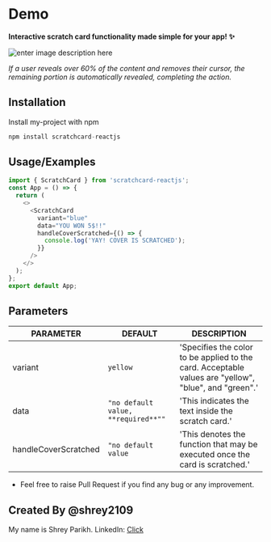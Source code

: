 # Demo

**Interactive scratch card functionality made simple for your app! ✨**

![enter image description here](https://s7.gifyu.com/images/SPxXQ.gif)

_If a user reveals over 60% of the content and removes their cursor, the remaining portion is automatically revealed, completing the action._

## Installation

Install my-project with npm

```javascript
npm install scratchcard-reactjs
```

## Usage/Examples

```javascript
import { ScratchCard } from 'scratchcard-reactjs';
const App = () => {
  return (
    <>
      <ScratchCard
        variant="blue"
        data="YOU WON 5$!!"
        handleCoverScratched={() => {
          console.log('YAY! COVER IS SCRATCHED');
        }}
      />
    </>
  );
};
export default App;
```

## Parameters

| PARAMETER            | DEFAULT                             | DESCRIPTION                                                                                           |
| -------------------- | ----------------------------------- | ----------------------------------------------------------------------------------------------------- |
| variant              | `yellow`                            | 'Specifies the color to be applied to the card. Acceptable values are "yellow", "blue", and "green".' |
| data                 | `"no default value, **required**""` | 'This indicates the text inside the scratch card.'                                                    |
| handleCoverScratched | `"no default value`                 | 'This denotes the function that may be executed once the card is scratched.'                          |

- Feel free to raise Pull Request if you find any bug or any improvement.

## Created By @shrey2109

My name is Shrey Parikh.
LinkedIn: [Click](https://www.linkedin.com/in/shrey-parikh-0547a6227/)
